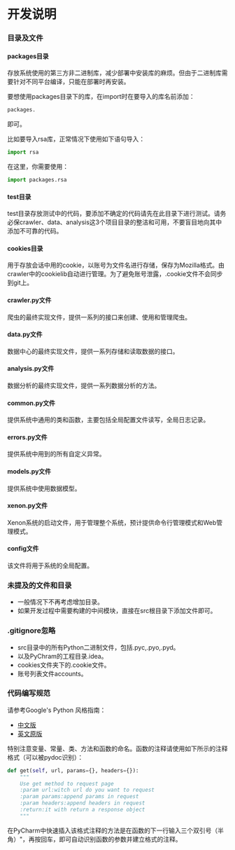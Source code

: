# 开发说明

### 目录及文件
#### packages目录
存放系统使用的第三方非二进制库，减少部署中安装库的麻烦。但由于二进制库需要针对不同平台编译，只能在部署时再安装。

要想使用packages目录下的库，在import时在要导入的库名前添加：
```Python
packages.
```
即可。

比如要导入rsa库，正常情况下使用如下语句导入：
```Python
import rsa
```
在这里，你需要使用：
```Python
import packages.rsa
```

#### test目录
test目录存放测试中的代码，要添加不确定的代码请先在此目录下进行测试。请务必保crawler、data、analysis这3个项目目录的整洁和可用，不要盲目地向其中添加不可靠的代码。 

#### cookies目录
用于存放会话中用的cookie，以账号为文件名进行存储，保存为Mozilla格式。由crawler中的cookielib自动进行管理。为了避免账号泄露，.cookie文件不会同步到git上。  

#### crawler.py文件
爬虫的最终实现文件，提供一系列的接口来创建、使用和管理爬虫。  

#### data.py文件
数据中心的最终实现文件，提供一系列存储和读取数据的接口。  

#### analysis.py文件
数据分析的最终实现文件，提供一系列数据分析的方法。  

#### common.py文件
提供系统中通用的类和函数，主要包括全局配置文件读写，全局日志记录。  

#### errors.py文件
提供系统中用到的所有自定义异常。  

#### models.py文件
提供系统中使用数据模型。  

#### xenon.py文件
Xenon系统的启动文件，用于管理整个系统，预计提供命令行管理模式和Web管理模式。  

#### config文件
该文件将用于系统的全局配置。  

### 未提及的文件和目录
- 一般情况下不再考虑增加目录。  
- 如果开发过程中需要构建的中间模块，直接在src根目录下添加文件即可。  

### .gitignore忽略
- src目录中的所有Python二进制文件，包括.pyc,.pyo,.pyd。  
- 以及PyChram的工程目录.idea。  
- cookies文件夹下的.cookie文件。  
- 账号列表文件accounts。  

### 代码编写规范
请参考Google's Python 风格指南：

- [中文版](http://zh-google-styleguide.readthedocs.org/en/latest/google-python-styleguide/ 'http://zh-google-styleguide.readthedocs.org/en/latest/google-python-styleguide/')
- [英文原版](http://google-styleguide.googlecode.com/svn/trunk/pyguide.html 'http://google-styleguide.googlecode.com/svn/trunk/pyguide.html')

特别注意变量、常量、类、方法和函数的命名。函数的注释请使用如下所示的注释格式（可以被pydoc识别）：
```Python
def get(self, url, params={}, headers={}):
    """
    Use get method to request page
    :param url:witch url do you want to request
    :param params:append params in request
    :param headers:append headers in request
    :return:it with return a response object
    """
```
在PyCharm中快速插入该格式注释的方法是在函数的下一行输入三个双引号（半角）"，再按回车，即可自动识别函数的参数并建立格式的注释。  
